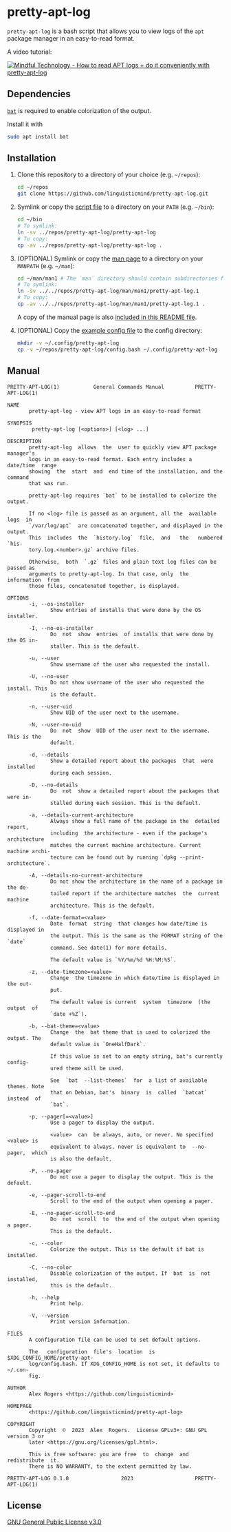 # pretty-apt-log

`pretty-apt-log` is a bash script that allows you to view logs of the `apt` package manager in an easy-to-read format.

A video tutorial:

[![Mindful Technology - How to read APT logs + do it conveniently with pretty-apt-log](https://img.youtube.com/vi/RWkfLKRoWWE/0.jpg)](https://www.youtube.com/watch?v=RWkfLKRoWWE)

## Dependencies

[`bat`](https://github.com/sharkdp/bat) is required to enable colorization of the output.

Install it with

```bash
sudo apt install bat
```

## Installation

1. Clone this repository to a directory of your choice (e.g. `~/repos`):

    ```bash
    cd ~/repos
    git clone https://github.com/linguisticmind/pretty-apt-log.git
    ```

2. Symlink or copy the [script file](pretty-apt-log) to a directory on your `PATH` (e.g. `~/bin`):

    ```bash
    cd ~/bin
    # To symlink:
    ln -sv ../repos/pretty-apt-log/pretty-apt-log
    # To copy:
    cp -av ../repos/pretty-apt-log/pretty-apt-log .
    ```

3. (OPTIONAL) Symlink or copy the [man page](man/man1/pretty-apt-log.1) to a directory on your `MANPATH` (e.g. `~/man`):

    ```bash
    cd ~/man/man1 # The `man` directory should contain subdirectories for different manual sections: `man1`, `man2` etc.
    # To symlink:
    ln -sv ../../repos/pretty-apt-log/man/man1/pretty-apt-log.1
    # To copy:
    cp -av ../../repos/pretty-apt-log/man/man1/pretty-apt-log.1 .
    ```

    A copy of the manual page is also [included in this README file](#manual).

4. (OPTIONAL) Copy the [example config file](config.bash) to the config directory:

    ```bash
    mkdir -v ~/.config/pretty-apt-log
    cp -v ~/repos/pretty-apt-log/config.bash ~/.config/pretty-apt-log
    ```

## Manual

```plain
PRETTY-APT-LOG(1)           General Commands Manual          PRETTY-APT-LOG(1)

NAME
       pretty-apt-log - view APT logs in an easy-to-read format

SYNOPSIS
        pretty-apt-log [<options>] [<log> ...]

DESCRIPTION
       pretty-apt-log  allows  the  user to quickly view APT package manager's
       logs in an easy-to-read format. Each entry includes a  date/time  range
       showing  the  start  and  end time of the installation, and the command
       that was run.

       pretty-apt-log requires `bat` to be installed to colorize the output.

       If no <log> file is passed as an argument, all the  available  logs  in
       `/var/log/apt`  are concatenated together, and displayed in the output.
       This  includes  the  `history.log`  file,  and   the   numbered   `his‐
       tory.log.<number>.gz` archive files.

       Otherwise,  both  `.gz` files and plain text log files can be passed as
       arguments to pretty-apt-log. In that case, only  the  information  from
       those files, concatenated together, is displayed.

OPTIONS
       -i, --os-installer
              Show entries of installs that were done by the OS installer.

       -I, --no-os-installer
              Do  not  show  entries  of installs that were done by the OS in‐
              staller. This is the default.

       -u, --user
              Show username of the user who requested the install.

       -U, --no-user
              Do not show username of the user who requested the install. This
              is the default.

       -n, --user-uid
              Show UID of the user next to the username.

       -N, --user-no-uid
              Do  not  show  UID of the user next to the username. This is the
              default.

       -d, --details
              Show a detailed report about the packages  that  were  installed
              during each session.

       -D, --no-details
              Do  not  show a detailed report about the packages that were in‐
              stalled during each session. This is the default.

       -a, --details-current-architecture
              Always show a full name of the package in the  detailed  report,
              including  the architecture - even if the package's architecture
              matches the current machine architecture. Current machine archi‐
              tecture can be found out by running `dpkg --print-architecture`.

       -A, --details-no-current-architecture
              Do not show the architecture in the name of a package in the de‐
              tailed report if the architecture matches  the  current  machine
              architecture. This is the default.

       -f, --date-format=<value>
              Date  format  string  that changes how date/time is displayed in
              the output. This is the same as the FORMAT string of the  `date`
              command. See date(1) for more details.

              The default value is `%Y/%m/%d %H:%M:%S`.

       -z, --date-timezone=<value>
              Change  the timezone in which date/time is displayed in the out‐
              put.

              The default value is current  system  timezone  (the  output  of
              `date +%Z`).

       -b, --bat-theme=<value>
              Change  the  bat theme that is used to colorized the output. The
              default value is `OneHalfDark`.

              If this value is set to an empty string, bat's currently config‐
              ured theme will be used.

              See  `bat  --list-themes`  for  a list of available themes. Note
              that on Debian, bat's  binary  is  called  `batcat`  instead  of
              `bat`.

       -p, --pager[=<value>]
              Use a pager to display the output.

              <value>  can  be always, auto, or never. No specified <value> is
              equivalent to always. never is equivalent to  --no-pager,  which
              is also the default.

       -P, --no-pager
              Do not use a pager to display the output. This is the default.

       -e, --pager-scroll-to-end
              Scroll to the end of the output when opening a pager.

       -E, --no-pager-scroll-to-end
              Do  not  scroll  to  the end of the output when opening a pager.
              This is the default.

       -c, --color
              Colorize the output. This is the default if bat is installed.

       -C, --no-color
              Disable colorization of the output. If  bat  is  not  installed,
              this is the default.

       -h, --help
              Print help.

       -V, --version
              Print version information.

FILES
       A configuration file can be used to set default options.

       The   configuration  file's  location  is  $XDG_CONFIG_HOME/pretty-apt-
       log/config.bash. If XDG_CONFIG_HOME is not set, it defaults to  ~/.con‐
       fig.

AUTHOR
       Alex Rogers <https://github.com/linguisticmind>

HOMEPAGE
       <https://github.com/linguisticmind/pretty-apt-log>

COPYRIGHT
       Copyright  ©  2023  Alex  Rogers.  License GPLv3+: GNU GPL version 3 or
       later <https://gnu.org/licenses/gpl.html>.

       This is free software: you are free  to  change  and  redistribute  it.
       There is NO WARRANTY, to the extent permitted by law.

PRETTY-APT-LOG 0.1.0                 2023                    PRETTY-APT-LOG(1)
```

## License

[GNU General Public License v3.0](LICENSE)
